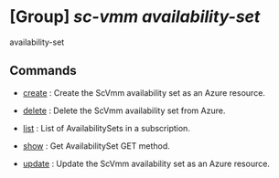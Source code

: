 # [Group] _sc-vmm availability-set_

availability-set

## Commands

- [create](/Commands/sc-vmm/availability-set/_create.md)
: Create the ScVmm availability set as an Azure resource.

- [delete](/Commands/sc-vmm/availability-set/_delete.md)
: Delete the ScVmm availability set from Azure.

- [list](/Commands/sc-vmm/availability-set/_list.md)
: List of AvailabilitySets in a subscription.

- [show](/Commands/sc-vmm/availability-set/_show.md)
: Get AvailabilitySet GET method.

- [update](/Commands/sc-vmm/availability-set/_update.md)
: Update the ScVmm availability set as an Azure resource.
